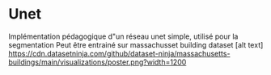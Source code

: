 # Unet

Implémentation pédagogique d"un réseau unet simple, utilisé pour la segmentation
Peut être entrainé sur massachusset building dataset
[alt text] https://cdn.datasetninja.com/github/dataset-ninja/massachusetts-buildings/main/visualizations/poster.png?width=1200
